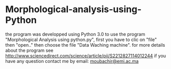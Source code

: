 # Morphological-analysis-using-Python
the program was developped using Python 3.0 
to use the program "Morphological Analysis using python.py", first you have to clic on "file" then "open.." then choose the file "Data Waching machine". 
for more details about the program see http://www.sciencedirect.com/science/article/pii/S2212827114012244
if you have any question contact me by email: moubachir@emi.ac.ma

